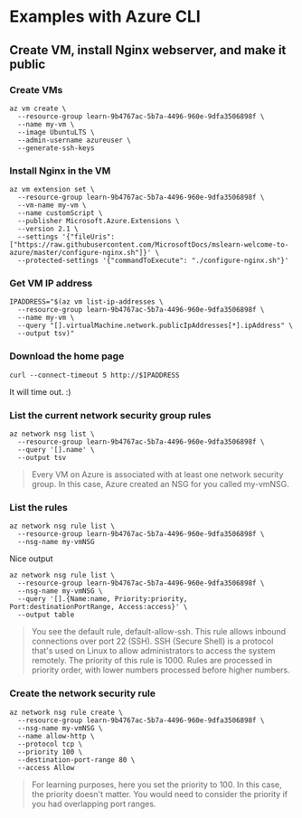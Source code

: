 # Examples with Azure CLI

## Create VM, install Nginx webserver, and make it public

### Create VMs

```
az vm create \
  --resource-group learn-9b4767ac-5b7a-4496-960e-9dfa3506898f \
  --name my-vm \
  --image UbuntuLTS \
  --admin-username azureuser \
  --generate-ssh-keys
```

### Install Nginx in the VM

```
az vm extension set \
  --resource-group learn-9b4767ac-5b7a-4496-960e-9dfa3506898f \
  --vm-name my-vm \
  --name customScript \
  --publisher Microsoft.Azure.Extensions \
  --version 2.1 \
  --settings '{"fileUris":["https://raw.githubusercontent.com/MicrosoftDocs/mslearn-welcome-to-azure/master/configure-nginx.sh"]}' \
  --protected-settings '{"commandToExecute": "./configure-nginx.sh"}'
```

### Get VM IP address
```
IPADDRESS="$(az vm list-ip-addresses \
  --resource-group learn-9b4767ac-5b7a-4496-960e-9dfa3506898f \
  --name my-vm \
  --query "[].virtualMachine.network.publicIpAddresses[*].ipAddress" \
  --output tsv)"
```

### Download the home page
```
curl --connect-timeout 5 http://$IPADDRESS
```
It will time out. :) 

### List the current network security group rules
```
az network nsg list \
  --resource-group learn-9b4767ac-5b7a-4496-960e-9dfa3506898f \
  --query '[].name' \
  --output tsv
```
>Every VM on Azure is associated with at least one network security group. In this case, Azure created an NSG for you called my-vmNSG.

### List the rules
```
az network nsg rule list \
  --resource-group learn-9b4767ac-5b7a-4496-960e-9dfa3506898f \
  --nsg-name my-vmNSG
```

Nice output
```
az network nsg rule list \
  --resource-group learn-9b4767ac-5b7a-4496-960e-9dfa3506898f \
  --nsg-name my-vmNSG \
  --query '[].{Name:name, Priority:priority, Port:destinationPortRange, Access:access}' \
  --output table
```
>You see the default rule, default-allow-ssh. This rule allows inbound connections over port 22 (SSH). SSH (Secure Shell) is a protocol that's used on Linux to allow administrators to access the system remotely. The priority of this rule is 1000. Rules are processed in priority order, with lower numbers processed before higher numbers.

### Create the network security rule
```
az network nsg rule create \
  --resource-group learn-9b4767ac-5b7a-4496-960e-9dfa3506898f \
  --nsg-name my-vmNSG \
  --name allow-http \
  --protocol tcp \
  --priority 100 \
  --destination-port-range 80 \
  --access Allow
```
>For learning purposes, here you set the priority to 100. In this case, the priority doesn't matter. You would need to consider the priority if you had overlapping port ranges.
